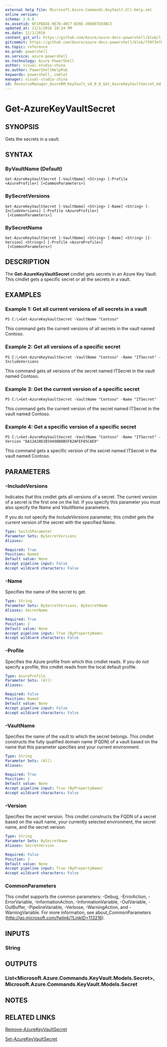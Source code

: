 ```yaml
---
external help file: Microsoft.Azure.Commands.KeyVault.dll-Help.xml
online version: 
schema: 2.0.0
ms.assetid: 6F1FBA5E-9E78-40C7-B39E-360897D34BC5
updated_at: 11/1/2016 10:24 PM
ms.date: 11/1/2016
content_git_url: https://github.com/Azure/azure-docs-powershell/blob/live/azureps-cmdlets-docs/ResourceManager/AzureRM.KeyVault/v0.9.8/Get-AzureKeyVaultSecret.md
gitcommit: https://github.com/Azure/azure-docs-powershell/blob/f59f3ef60bc592383812213e69fd77ba950759ed/azureps-cmdlets-docs/ResourceManager/AzureRM.KeyVault/v0.9.8/Get-AzureKeyVaultSecret.md
ms.topic: reference
ms.prod: powershell
ms.service: azure-powershell
ms.technology: Azure PowerShell
author: visual-studio-china
ms.author: PowerShellHelpPub
keywords: powershell, cmdlet
manager: visual-studio-china
id: ResourceManager_AzureRM_KeyVault_v0_9_8_Get_AzureKeyVaultSecret_md
---
```


# Get-AzureKeyVaultSecret

## SYNOPSIS
Gets the secrets in a vault.

## SYNTAX

### ByVaultName (Default)
```
Get-AzureKeyVaultSecret [-VaultName] <String> [-Profile <AzureProfile>] [<CommonParameters>]
```

### BySecretVersions
```
Get-AzureKeyVaultSecret [-VaultName] <String> [-Name] <String> [-IncludeVersions] [-Profile <AzureProfile>]
 [<CommonParameters>]
```

### BySecretName
```
Get-AzureKeyVaultSecret [-VaultName] <String> [-Name] <String> [[-Version] <String>] [-Profile <AzureProfile>]
 [<CommonParameters>]
```

## DESCRIPTION
The **Get-AzureKeyVaultSecret** cmdlet gets secrets in an Azure Key Vault.
This cmdlet gets a specific secret or all the secrets in a vault.

## EXAMPLES

### Example 1: Get all current versions of all secrets in a vault
```
PS C:\>Get-AzureKeyVaultSecret -VaultName "Contoso"
```

This command gets the current versions of all secrets in the vault named Contoso.

### Example 2: Get all versions of a specific secret
```
PS C:\>Get-AzureKeyVaultSecret -VaultName "Contoso" -Name "ITSecret" -IncludeVersions
```

This command gets all versions of the secret named ITSecret in the vault named Contoso.

### Example 3: Get the current version of a specific secret
```
PS C:\>Get-AzureKeyVaultSecret -VaultName "Contoso" -Name "ITSecret"
```

This command gets the current version of the secret named ITSecret in the vault named Contoso.

### Example 4: Get a specific version of a specific secret
```
PS C:\>Get-AzureKeyVaultSecret -VaultName "Contoso" -Name "ITSecret" -Version "6A12A286385949DB8B5F82AFEF85CAE9"
```

This command gets a specific version of the secret named ITSecret in the vault named Contoso.

## PARAMETERS

### -IncludeVersions
Indicates that this cmdlet gets all versions of a secret.
The current version of a secret is the first one on the list.
If you specify this parameter you must also specify the *Name* and *VaultName* parameters.

If you do not specify the *IncludeVersions* parameter, this cmdlet gets the current version of the secret with the specified *Name*.

```yaml
Type: SwitchParameter
Parameter Sets: BySecretVersions
Aliases: 

Required: True
Position: Named
Default value: None
Accept pipeline input: False
Accept wildcard characters: False
```

### -Name
Specifies the name of the secret to get.

```yaml
Type: String
Parameter Sets: BySecretVersions, BySecretName
Aliases: SecretName

Required: True
Position: 2
Default value: None
Accept pipeline input: True (ByPropertyName)
Accept wildcard characters: False
```

### -Profile
Specifies the Azure profile from which this cmdlet reads.
If you do not specify a profile, this cmdlet reads from the local default profile.

```yaml
Type: AzureProfile
Parameter Sets: (All)
Aliases: 

Required: False
Position: Named
Default value: None
Accept pipeline input: False
Accept wildcard characters: False
```

### -VaultName
Specifies the name of the vault to which the secret belongs.
This cmdlet constructs the fully qualified domain name (FQDN) of a vault based on the name that this parameter specifies and your current environment.

```yaml
Type: String
Parameter Sets: (All)
Aliases: 

Required: True
Position: 1
Default value: None
Accept pipeline input: True (ByPropertyName)
Accept wildcard characters: False
```

### -Version
Specifies the secret version.
This cmdlet constructs the FQDN of a secret based on the vault name, your currently selected environment, the secret name, and the secret version.

```yaml
Type: String
Parameter Sets: BySecretName
Aliases: SecretVersion

Required: False
Position: 3
Default value: None
Accept pipeline input: True (ByPropertyName)
Accept wildcard characters: False
```

### CommonParameters
This cmdlet supports the common parameters: -Debug, -ErrorAction, -ErrorVariable, -InformationAction, -InformationVariable, -OutVariable, -OutBuffer, -PipelineVariable, -Verbose, -WarningAction, and -WarningVariable. For more information, see about_CommonParameters (http://go.microsoft.com/fwlink/?LinkID=113216).

## INPUTS

### String

## OUTPUTS

### List<Microsoft.Azure.Commands.KeyVault.Models.Secret>, Microsoft.Azure.Commands.KeyVault.Models.Secret

## NOTES

## RELATED LINKS

[Remove-AzureKeyVaultSecret](xref:ResourceManager/AzureRM.KeyVault/v0.9.8/Remove-AzureKeyVaultSecret.md)

[Set-AzureKeyVaultSecret](xref:ResourceManager/AzureRM.KeyVault/v0.9.8/Set-AzureKeyVaultSecret.md)



